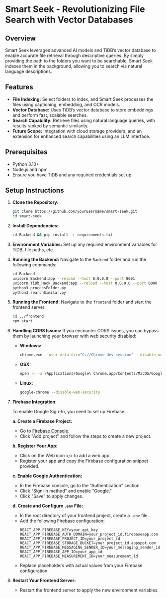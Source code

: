 # Smart Seek - Revolutionizing File Search with Vector Databases

## Overview

Smart Seek leverages advanced AI models and TiDB’s vector database to enable accurate file retrieval through descriptive queries. By simply providing the path to the folders you want to be searchable, Smart Seek indexes them in the background, allowing you to search via natural language descriptions.

## Features

- **File Indexing:** Select folders to index, and Smart Seek processes the files using captioning, embedding, and OCR models.
- **Vector Database:** Uses TiDB’s vector database to store embeddings and perform fast, scalable searches.
- **Search Capability:** Retrieve files using natural language queries, with results ranked by semantic similarity.
- **Future Scope:** Integration with cloud storage providers, and an extension for enhanced search capabilities using an LLM interface.

## Prerequisites

- Python 3.10+
- Node.js and npm
- Ensure you have TiDB and any required credentials set up.

## Setup Instructions

1. **Clone the Repository:**
    ```bash
    git clone https://github.com/yourusername/smart-seek.git
    cd smart-seek
    ```

2. **Install Dependencies:**
    ```bash
    cd Backend && pip install -r requirements.txt
    ```

3. **Environment Variables:**
   Set up any required environment variables for TiDB, file paths, etc.

4. **Running the Backend:**
   Navigate to the `Backend` folder and run the following commands:
    ```bash
    cd Backend
    uvicorn Backend:app --reload --host 0.0.0.0 --port 8001
    uvicorn TiDb_Hack_Backend:app --reload --host 0.0.0.0 --port 8000
    python3 processFolder.py
    python3 searchSimilar.py
    ```

5. **Running the Frontend:**
   Navigate to the `frontend` folder and start the frontend server:
    ```bash
    cd ../frontend
    npm start
    ```

6. **Handling CORS Issues:**
   If you encounter CORS issues, you can bypass them by launching your browser with web security disabled:
   - **Windows:**
     ```bash
     chrome.exe --user-data-dir="C://Chrome dev session" --disable-web-security
     ```
   - **OSX:**
     ```bash
     open -n -a /Applications/Google\ Chrome.app/Contents/MacOS/Google\ Chrome --args --user-data-dir="/tmp/chrome_dev_test" --disable-web-security
     ```
   - **Linux:**
     ```bash
     google-chrome --disable-web-security
     ```

7. **Firebase Integration:**

   To enable Google Sign-In, you need to set up Firebase:

   **a. Create a Firebase Project:**
   - Go to [Firebase Console](https://console.firebase.google.com/).
   - Click "Add project" and follow the steps to create a new project.

   **b. Register Your App:**
   - Click on the Web icon `</>` to add a web app.
   - Register your app and copy the Firebase configuration snippet provided.

   **c. Enable Google Authentication:**
   - In the Firebase console, go to the "Authentication" section.
   - Click "Sign-in method" and enable "Google."
   - Click "Save" to apply changes.

   **d. Create and Configure `.env` File:**
   - In the root directory of your frontend project, create a `.env` file.
   - Add the following Firebase configuration:
     ```plaintext
     REACT_APP_FIREBASE_KEY=your_api_key
     REACT_APP_FIREBASE_AUTH_DOMAIN=your_project_id.firebaseapp.com
     REACT_APP_FIREBASE_PROJECT_ID=your_project_id
     REACT_APP_FIREBASE_STORAGE_BUCKET=your_project_id.appspot.com
     REACT_APP_FIREBASE_MESSAGING_SENDER_ID=your_messaging_sender_id
     REACT_APP_FIREBASE_APP_ID=your_app_id
     REACT_APP_FIREBASE_MEASUREMENT_ID=your_measurement_id
     ```
   - Replace placeholders with actual values from your Firebase configuration.

8. **Restart Your Frontend Server:**
   - Restart the frontend server to apply the new environment variables.
